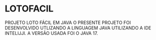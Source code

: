 # LOTOFACIL
PROJETO LOTO FÁCIL EM JAVA
O PRESENTE PROJETO FOI DESENVOLVIDO UTLIZANDO A LINGUAGEM JAVA UTILIZANDO A IDE INTELIJJI. A VERSÃO USADA FOI O JAVA 17.
